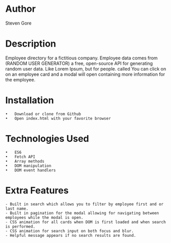 # Author
Steven Gore

# Description
Employee directory for a fictitious company. Employee data comes from (RANDOM USER GENERATOR) a free, open-source API for generating random user data. Like Lorem Ipsum, but for people. called You can click on on an employee card and a modal will open containing more information for the employee.

# Installation
	•	Download or clone from Github
	•	Open index.html with your favorite browser

# Technologies Used
	•	ES6
	•	Fetch API
	•	Array methods
	•	DOM manipulation
	•	DOM event handlers

# Extra Features
	- Built in search which allows you to filter by employee first and or last name.
	- Built in pagination for the modal allowing for navigating between employees while the modal is open.
	- CSS animation for all cards when DOM is first loaded and when search is performed.
	- CSS animation for search input on both focus and blur.
	- Helpful message appears if no search results are found.
